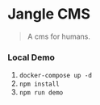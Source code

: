 # Jangle CMS
> A cms for humans.

### Local Demo

1. `docker-compose up -d`
1. `npm install`
1. `npm run demo`
